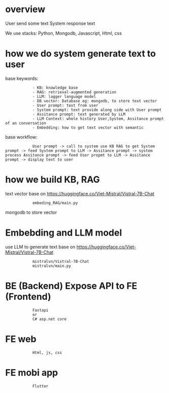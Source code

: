 # overview

User send some text 
System response text 

We use stacks: Python, Mongodb, Javascript, Html, css

# how we do system generate text to user

base keywords:

                - KB: knowledge base 
                - RAG: retrieval-augmented generation
                - LLM: lagger language model
                - DB vector: Database eg: mongodb, to store text vector 
                - User prompt: text from user
                - System prompt: text provide along side with User prompt
                - Assitance prompt: text generated by LLM
                - LLM Context: whole history User,System, Assitance prompt of an conversation 
                - Embedding: how to get text vector with semantic

base workflow:

                User prompt -> call to system use KB RAG to get System prompt -> feed System prompt to LLM -> Assitance prompt -> system process Assitance prompt -> feed User propmt to LLM -> Assitance prompt -> display text to user

# how we build KB, RAG 

text vector base on https://huggingface.co/Viet-Mistral/Vistral-7B-Chat

                embeding_RAG/main.py

mongodb to store vector

# Embebding and LLM model 

use LLM to generate text base on https://huggingface.co/Viet-Mistral/Vistral-7B-Chat 

                mistralvn/Vistral-7B-Chat
                mistralvn/main.py

# BE (Backend) Expose API to FE (Frontend)

                Fastapi
                or
                C# asp.net core

# FE web

                Html, js, css

# FE mobi app

                Flutter

